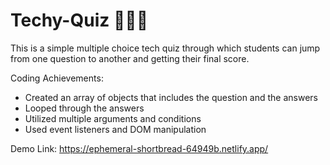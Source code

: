 # Techy-Quiz 👨🏻‍💻
This is a simple multiple choice tech quiz through which students can jump from one question to another and getting their final score. 

Coding Achievements:

- Created an array of objects that includes the question and the answers
- Looped through the answers
- Utilized multiple arguments and conditions
- Used event listeners and DOM manipulation


Demo Link: https://ephemeral-shortbread-64949b.netlify.app/
